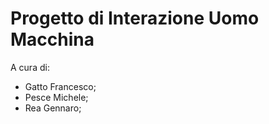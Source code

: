 # Progetto di Interazione Uomo Macchina
A cura di:
- Gatto Francesco;
- Pesce Michele;
- Rea Gennaro;
